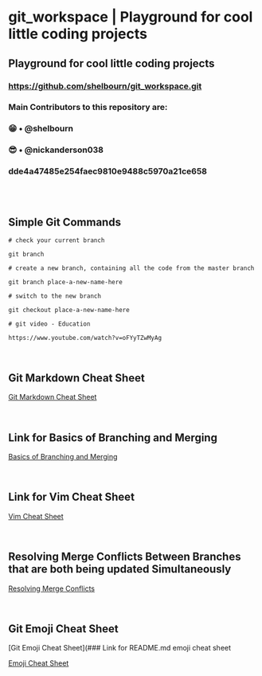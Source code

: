 # git_workspace | Playground for cool little coding projects
## Playground for cool little coding projects
### https://github.com/shelbourn/git_workspace.git
### Main Contributors to this repository are:
### :grin: • @shelbourn
### :sunglasses: • @nickanderson038
### dde4a47485e254faec9810e9488c5970a21ce658

<br>
<br>

## Simple Git Commands

```
# check your current branch

git branch

# create a new branch, containing all the code from the master branch

git branch place-a-new-name-here

# switch to the new branch

git checkout place-a-new-name-here

# git video - Education

https://www.youtube.com/watch?v=oFYyTZwMyAg
```

<br>

## Git Markdown Cheat Sheet

[Git Markdown Cheat Sheet](https://github.com/adam-p/markdown-here/wiki/Markdown-Cheatsheet)

<br>

## Link for Basics of Branching and Merging

[Basics of Branching and Merging](https://git-scm.com/book/en/v2/Git-Branching-Basic-Branching-and-Merging)

<br>

## Link for Vim Cheat Sheet

[Vim Cheat Sheet](https://vim.rtorr.com/)

<br>

## Resolving Merge Conflicts Between Branches that are both being updated Simultaneously

[Resolving Merge Conflicts](https://help.github.com/articles/resolving-a-merge-conflict-using-the-command-line/)

<br>

## Git Emoji Cheat Sheet

[Git Emoji Cheat Sheet](### Link for README.md emoji cheat sheet

[Emoji Cheat Sheet](https://gist.github.com/roachhd/1f029bd4b50b8a524f3c)
